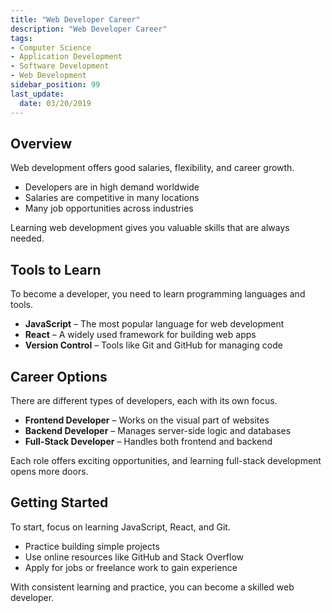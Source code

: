 ```yaml
---
title: "Web Developer Career"
description: "Web Developer Career"
tags: 
- Computer Science
- Application Development
- Software Development
- Web Development
sidebar_position: 99
last_update:
  date: 03/20/2019
---
```


## Overview

Web development offers good salaries, flexibility, and career growth.  

- Developers are in high demand worldwide  
- Salaries are competitive in many locations  
- Many job opportunities across industries  

Learning web development gives you valuable skills that are always needed.  

## Tools to Learn  

To become a developer, you need to learn programming languages and tools.  

- **JavaScript** – The most popular language for web development  
- **React** – A widely used framework for building web apps  
- **Version Control** – Tools like Git and GitHub for managing code  

## Career Options  

There are different types of developers, each with its own focus.  

- **Frontend Developer** – Works on the visual part of websites  
- **Backend Developer** – Manages server-side logic and databases  
- **Full-Stack Developer** – Handles both frontend and backend  

Each role offers exciting opportunities, and learning full-stack development opens more doors.  

## Getting Started  

To start, focus on learning JavaScript, React, and Git.  

- Practice building simple projects  
- Use online resources like GitHub and Stack Overflow  
- Apply for jobs or freelance work to gain experience  

With consistent learning and practice, you can become a skilled web developer.